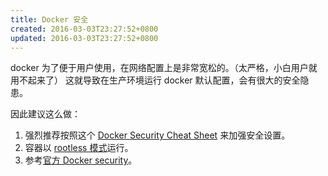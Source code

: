 ```yaml
---
title: Docker 安全
created: 2016-03-03T23:27:52+0800
updated: 2016-03-03T23:27:52+0800
---
```



docker 为了便于用户使用，在网络配置上是非常宽松的。（太严格，小白用户就用不起来了）
这就导致在生产环境运行 docker 默认配置，会有很大的安全隐患。

因此建议这么做：

1. 强烈推荐按照这个 [Docker Security Cheat Sheet](https://cheatsheetseries.owasp.org/cheatsheets/Docker_Security_Cheat_Sheet.html) 来加强安全设置。
2. 容器以 [rootless 模式](https://docs.docker.com/engine/security/rootless/)运行。
3. 参考[官方 Docker security](https://docs.docker.com/engine/security/)。
